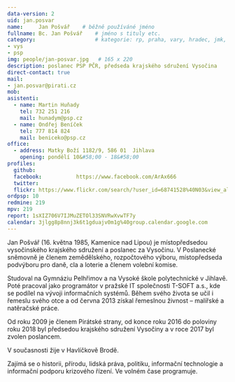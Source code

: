 ```yaml
---
data-version: 2
uid: jan.posvar
name:     Jan Pošvář  	# běžně používáné jméno
fullname: Bc. Jan Pošvář  	# jméno s tituly etc.
category:                 	# kategorie: rp, praha, vary, hradec, jmk, senat
- vys
- psp
img: people/jan-posvar.jpg   # 165 x 220
description: poslanec PSP PČR, předseda krajského sdružení Vysočina            	# kratký popis, max 160 znaků
direct-contact: true
mail:
- jan.posvar@pirati.cz
mob:
asistenti:
  - name: Martin Huňady
    tel: 732 251 216
    mail: hunadym@psp.cz
  - name: Ondřej Beníček
    tel: 777 814 824
    mail: beniceko@psp.cz
office: 
  - address: Matky Boží 1182/9, 586 01  Jihlava
    opening: pondělí 10&#58;00 - 18&#58;00
profiles:
  github:                 
  facebook: 		  https://www.facebook.com/ArAx666
  twitter: 		  
  flickr: https://www.flickr.com/search/?user_id=68741528%40N03&view_all=1&text=Jan_Po 
ordpsp: 10
redmine: 219
mpv: 219
report: 1sXIZ706V7IJMuZETOl33SNVRwXvwTF7y
calendar: 3jlgg8p8nnj3k6t1gduajv0m1g%40group.calendar.google.com
---
```


Jan Pošvář (16. května 1985, Kamenice nad Lipou) je místopředsedou vysočinského krajského sdružení a poslanec za Vysočinu. V Poslanecké sněmovně je členem zemědělského, rozpočtového výboru, místopředseda podvýboru pro daně, cla a loterie a členem volební komise. 

Studoval na Gymnáziu Pelhřimov a na Vysoké škole polytechnické v Jihlavě. Poté pracoval jako programátor v pražské IT společnosti T-SOFT a.s., kde se podílel na vývoji informačních systémů. Během svého života se učil i řemeslu svého otce a od června 2013 získal řemeslnou živnost – malířské a natěračské práce.

Od roku 2009 je členem Pirátské strany, od konce roku 2016 do poloviny roku 2018 byl předsedou krajského sdružení Vysočiny a v roce 2017 byl zvolen poslancem. 

V současnosti žije v Havlíčkově Brodě. 

Zajímá se o historii, přírodu, lidská práva, politiku, informační technologie a informační podporu krizového řízení. Ve volném čase programuje.


